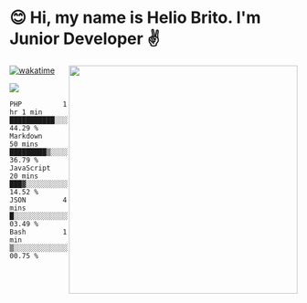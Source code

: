  # 😊 Hi, my name is Helio Brito. I'm Junior Developer ✌️

<img src="https://github-readme-stats.vercel.app/api?username=helioh3&show_icons=true&count_private=true&theme=gruvbox" min-width="400px" max-width="400px" width="400px" align="right" />

[![wakatime](https://wakatime.com/badge/user/ce1da5e2-69aa-40b1-a2f3-97124b30e813.svg)](https://wakatime.com/@ce1da5e2-69aa-40b1-a2f3-97124b30e813)

<p align="left">
  <a href="https://t.me/helioh3" target="_blank" rel="noopener noreferrer" alt="Telegram">
  <img src="https://img.shields.io/badge/Telegram-2CA5E0?style=for-the-badge&logo=telegram&logoColor=white" /></a>
</p>

<!--START_SECTION:waka-->
```text
PHP          1 hr 1 min      ███████████░░░░░░░░░░░░░░   44.29 % 
Markdown     50 mins         █████████▒░░░░░░░░░░░░░░░   36.79 % 
JavaScript   20 mins         ███▓░░░░░░░░░░░░░░░░░░░░░   14.52 % 
JSON         4 mins          █░░░░░░░░░░░░░░░░░░░░░░░░   03.49 % 
Bash         1 min           ▒░░░░░░░░░░░░░░░░░░░░░░░░   00.75 % 
```
<!--END_SECTION:waka-->
